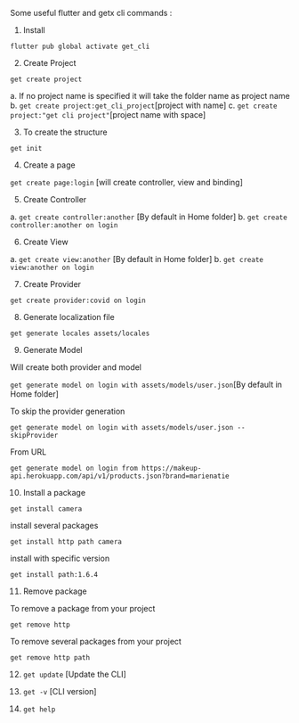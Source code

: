 Some useful flutter and getx cli commands :


1. Install


```flutter pub global activate get_cli```


2. Create Project


```get create project``` 


a. If no project name is specified it will take the folder name as project name
b. ```get create project:get_cli_project```[project with name]
c. ```get create project:"get cli project"```[project name with space]


3. To create the structure

```get init```


4. Create a page

```get create page:login``` [will create controller, view and binding]


5. Create Controller

a. ```get create controller:another``` [By default in Home folder]
b. ```get create controller:another on login``` 


6. Create View

a. ```get create view:another``` [By default in Home folder]
b. ```get create view:another on login``` 


7. Create Provider

```get create provider:covid on login```


8. Generate localization file

```get generate locales assets/locales```


9. Generate Model

Will create both provider and model

```get generate model on login with assets/models/user.json```[By default in Home folder]

To skip the provider generation

```get generate model on login with assets/models/user.json --skipProvider```


From URL

```get generate model on login from https://makeup-api.herokuapp.com/api/v1/products.json?brand=marienatie```




10. Install a package

```get install camera```

install several packages

```get install http path camera``` 

install with specific version

```get install path:1.6.4```


11. Remove package

To remove a package from your project

```get remove http```

To remove several packages from your project

```get remove http path```


12. ```get update``` [Update the CLI] 


13. ```get -v``` [CLI version] 


14. ```get help```
